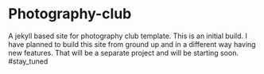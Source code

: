 # Photography-club
A jekyll based site for photography club template. This is an initial build. I have planned to build this site from ground up and in a different way having new features. That will be a separate project and will be starting soon. #stay_tuned
